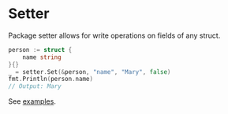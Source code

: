# Setter

Package setter allows for write operations on fields of any struct.

```go
person := struct {
    name string
}{}
_ = setter.Set(&person, "name", "Mary", false)
fmt.Println(person.name)
// Output: Mary
```

See [examples](examples_test.go).
